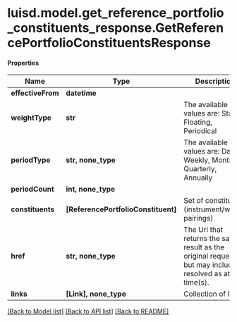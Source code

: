 # luisd.model.get_reference_portfolio_constituents_response.GetReferencePortfolioConstituentsResponse

#### Properties
Name | Type | Description | Notes
------------ | ------------- | ------------- | -------------
**effectiveFrom** | **datetime** |  | 
**weightType** | **str** | The available values are: Static, Floating, Periodical | 
**periodType** | **str, none_type** | The available values are: Daily, Weekly, Monthly, Quarterly, Annually | [optional] 
**periodCount** | **int, none_type** |  | [optional] 
**constituents** | **[ReferencePortfolioConstituent]** | Set of constituents (instrument/weight pairings) | 
**href** | **str, none_type** | The Uri that returns the same result as the original request,  but may include resolved as at time(s). | [optional] 
**links** | **[Link], none_type** | Collection of links. | [optional] 

[[Back to Model list]](../../README.md#documentation-for-models) [[Back to API list]](../../README.md#documentation-for-api-endpoints) [[Back to README]](../../README.md)

